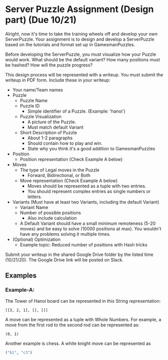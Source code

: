# Server Puzzle Assignment (Design part) (Due 10/21)
Alright, now it's time to take the training wheels off and develop your own ServerPuzzle. Your assignment is to design and develop a ServerPuzzle based on the tutorials and format set up in GamesmanPuzzles.

Before developing the ServerPuzzle, you must visualize how your Puzzle would work. What should be the default variant? How many positions must be hashed? How will the puzzle progress? 

This design process will be represented with a writeup. You must submit the writeup in PDF form. Include these in your writeup:

- Your name/Team names
- Puzzle
    - Puzzle Name
    - Puzzle ID
        - Simple identifier of a Puzzle. (Example: 'hanoi') 
    - Puzzle Visualization
        - A picture of the Puzzle.
        - Must match default Variant
    - Short Description of Puzzle 
        - About 1-2 paragraphs
        - Should contain how to play and win.
        - State why you think it's a good addition to GamesmanPuzzles
- Position
    - Position representation (Check Example A below)
- Moves
    - The type of Legal moves in the Puzzle 
        - Forward, Bidirectional, or Both
    - Move representation (Check Example A below)
        - Moves should be represented as a tuple with two entries. 
        - You should represent complex entries as single numbers or letters.
- Variants (Must have at least two Variants, including the default Variant)
    - Variant Name
    - Number of possible positions
        - Also include calculation
    - A Default Variant should have a small minimum remoteness (5-20 moves) and be easy to solve (10000 positions at max). You wouldn't have any problems solving it multiple times.
- (Optional) Optimization
    - Example topic: Reduced number of positions with Hash tricks

Submit your writeup in the shared Google Drive folder by the listed time (10/21/20). The Google Drive link will be posted on Slack. 

## Examples
### Example-A:
The Tower of Hanoi board can be represented in this String representation:
```
[[3, 2, 1], [], []]
```
A move can be represented as a tuple with Whole Numbers. For example, a move from the first rod to the second rod can be represented as:
```
(0, 1)
```
Another example is chess. A white knight move can be represented as
```py
("b1", "c3")
```
